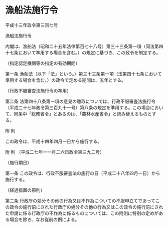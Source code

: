 # 漁船法施行令

平成十三年政令第三百七号

漁船法施行令

内閣は、漁船法（昭和二十五年法律第百七十八号）第三十三条第一項（同法第四十七条において準用する場合を含む。）の規定に基づき、この政令を制定する。

（指定認定機関等の指定の有効期間）

第一条 漁船法（以下「法」という。）第三十三条第一項（法第四十七条において準用する場合を含む。）の政令で定める期間は、五年とする。

（行政不服審査法施行令の準用）

第二条 法第四十八条第一項の意見の聴取については、行政不服審査法施行令（平成二十七年政令第三百九十一号）第八条の規定を準用する。この場合において、同条中「総務省令」とあるのは、「農林水産省令」と読み替えるものとする。

附 則

この政令は、平成十四年四月一日から施行する。

附 則 （平成二七年一一月二六日政令第三九二号）

（施行期日）

第一条 この政令は、行政不服審査法の施行の日（平成二十八年四月一日）から施行する。

（経過措置の原則）

第二条 行政庁の処分その他の行為又は不作為についての不服申立てであってこの政令の施行前にされた行政庁の処分その他の行為又はこの政令の施行前にされた申請に係る行政庁の不作為に係るものについては、この附則に特別の定めがある場合を除き、なお従前の例による。
